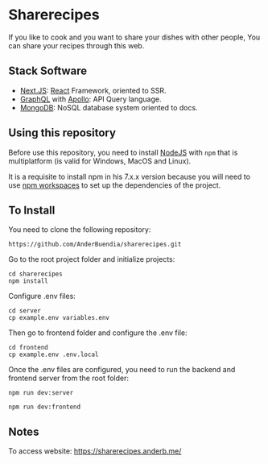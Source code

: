 # Sharerecipes

If you like to cook and you want to share your dishes with other people, You can share your recipes through this web.

## Stack Software

- [Next.JS](https://nextjs.org/): [React](https://reactjs.org/) Framework, oriented to SSR.
- [GraphQL](https://graphql.org/) with [Apollo](https://www.apollographql.com/): API Query language.
- [MongoDB](https://www.mongodb.com/es): NoSQL database system oriented to docs.

## Using this repository

Before use this repository, you need to install [NodeJS](https://nodejs.org/en/download/) with `npm` that is multiplatform (is valid for Windows, MacOS and Linux).

It is a requisite to install npm in his 7.x.x version because you will need to use [npm workspaces](https://docs.npmjs.com/cli/v7/using-npm/workspaces) to set up the dependencies of the project.

## To Install

You need to clone the following repository:

```
https://github.com/AnderBuendia/sharerecipes.git
```

Go to the root project folder and initialize projects:

```
cd sharerecipes
npm install
```

Configure .env files:

```
cd server
cp example.env variables.env
```

Then go to frontend folder and configure the .env file:

```
cd frontend
cp example.env .env.local
```

Once the .env files are configured, you need to run the backend and frontend server from the root folder:

```
npm run dev:server

npm run dev:frontend
```


## Notes

To access website: https://sharerecipes.anderb.me/
